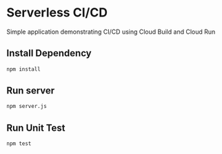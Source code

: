 # Serverless CI/CD

Simple application demonstrating CI/CD using Cloud Build and Cloud Run

## Install Dependency

```bash
npm install
```

## Run server

```bash
npm server.js
```

## Run Unit Test

```bash
npm test
```
